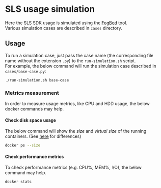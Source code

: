 # SLS usage simulation
Here the SLS SDK usage is simulated using the [FogBed](https://github.com/fogbed/fogbed) tool.  
Various simulation cases are described in `cases` directory.

## Usage
To run a simulation case, just pass the case name (the corresponding file name without the extension `.py`) to the `run-simulation.sh` script.  
For example, the below command will run the simulation case described in `cases/base-case.py`:
```bash
./run-simulation.sh base-case
```

### Metrics measurement
In order to measure usage metrics, like CPU and HDD usage, the below docker commands may help.

#### Check disk space usage
The below command will show the *size* and *virtual size* of the running containers. (See [here](https://github.com/docker/docker.github.io/issues/1520#issuecomment-305179362) for differences)
```bash
docker ps --size
```

#### Check performance metrics
To check performance metrics (e.g. CPU%, MEM%, I/O), the below command may help.
```bash
docker stats
```
